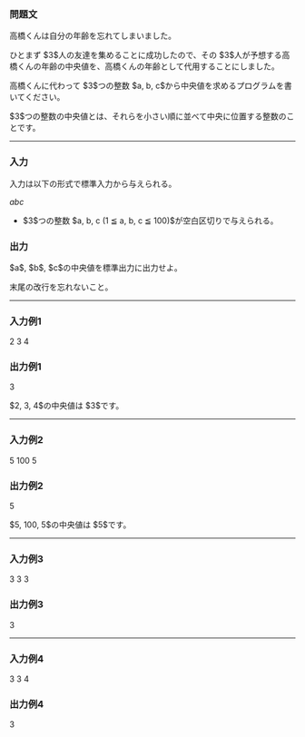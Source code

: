 
<div>

<div>

<div>

<section>

### **問題文**

<p>
高橋くんは自分の年齢を忘れてしまいました。
</p>

<p>
ひとまず $3$人の友達を集めることに成功したので、その $3$人が予想する高橋くんの年齢の中央値を、高橋くんの年齢として代用することにしました。
</p>

<p>
高橋くんに代わって $3$つの整数 $a, b, c$から中央値を求めるプログラムを書いてください。
</p>

<p>
$3$つの整数の中央値とは、それらを小さい順に並べて中央に位置する整数のことです。
</p>

</section>

</div>

---

<div>

<div>

<section>

### **入力**

<p>
入力は以下の形式で標準入力から与えられる。
</p>

<div>

$a$$b$$c$
</div>

<ul>

<li>
$3$つの整数 $a, b, c (1 ≦ a, b, c ≦ 100)$が空白区切りで与えられる。
</li>

</ul>

</section>

</div>

<div>

<section>

### **出力**

<p>
$a$, $b$, $c$の中央値を標準出力に出力せよ。
</p>

<p>
末尾の改行を忘れないこと。
</p>

</section>

</div>

</div>

---

<div>

<section>

### **入力例1**

<div>

2 3 4

</div>

</section>

</div>

<div>

<section>

### **出力例1**

<div>

3

</div>

<p>
$2, 3, 4$の中央値は $3$です。
</p>

</section>

</div>

---

<div>

<section>

### **入力例2**

<div>

5 100 5

</div>

</section>

</div>

<div>

<section>

### **出力例2**

<div>

5

</div>

<p>
$5, 100, 5$の中央値は $5$です。
</p>

</section>

</div>

---

<div>

<section>

### **入力例3**

<div>

3 3 3

</div>

</section>

</div>

<div>

<section>

### **出力例3**

<div>

3

</div>

</section>

</div>

---

<div>

<section>

### **入力例4**

<div>

3 3 4

</div>

</section>

</div>

<div>

<section>

### **出力例4**

<div>

3

</div>

</section>

</div>

</div>

</div>
